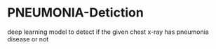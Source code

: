 # PNEUMONIA-Detiction
deep learning model to detect if  the given chest x-ray has pneumonia disease or not 
